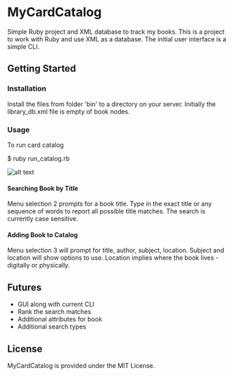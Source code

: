 # MyCardCatalog
Simple Ruby project and XML database to track my books.  This is a project to work with Ruby and use XML as a database.  The initial user interface is a simple CLI. 


## Getting Started


### Installation
Install the files from folder 'bin' to a directory on your server.
Initially the library_db.xml file is empty of book nodes.


### Usage
To run card catalog

$ ruby run_catalog.rb

![alt text](../master/doc/images/menu.png?raw=true)

#### Searching Book by Title
Menu selection 2 prompts for a book title.  Type in the exact title or any sequence of words to report all possible title matches.
The search is currently case sensitive.

#### Adding Book to Catalog
Menu selection 3 will prompt for title, author, subject, location.
Subject and location will show options to use.
Location implies where the book lives - digitally or physically. 

## Futures
- GUI along with current CLI
- Rank the search matches
- Additional attributes for book
- Additional search types

## License
MyCardCatalog is provided under the MIT License.
